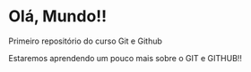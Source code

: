 # Olá, Mundo!!
 Primeiro repositório do curso Git e Github

 Estaremos aprendendo um pouco mais sobre o GIT e GITHUB!!
